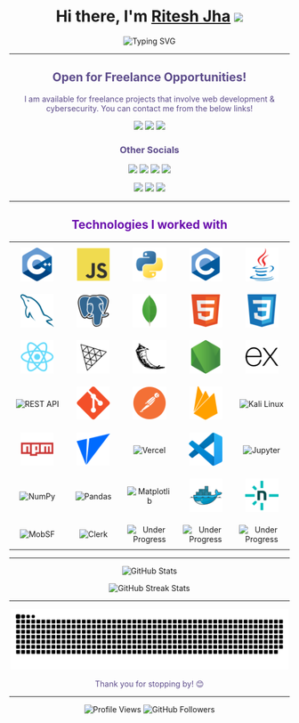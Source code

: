 <h1 align="center">
  Hi there, I'm <a href="https://about-ritesh.netlify.app/" target="_blank">Ritesh Jha</a> <img src="https://media.giphy.com/media/hvRJCLFzcasrR4ia7z/giphy.gif" width="30px">
</h1>

<p align="center">
  <img src="https://readme-typing-svg.herokuapp.com?font=Roboto+Mono&color=%2368A4FF&size=28&center=true&vCenter=true&width=550&lines=Developer+%7C+Cybersecurity+Analyst;Freelancer+for+Hire;Problem+Solver+and+Coder" alt="Typing SVG">
</p>

---

<h2 align="center" style="color: #5C4B8A;">      
Open for Freelance Opportunities!     
</h2>
<p align="center" style="color: #5C4B8A;">
  I am available for freelance projects that involve web development & cybersecurity.   
  You can contact me from the below links!    
</p>
<p align="center">
  <a href="mailto:riteshjha2174@gmail.com"><img src="https://img.shields.io/badge/Gmail-D14836?style=for-the-badge&logo=gmail&logoColor=white" style="font-size: 1.2em;"></a>
  <a href="https://wa.me/918433517682"><img src="https://img.shields.io/badge/WhatsApp-%25C34D1D.svg?style=for-the-badge&logo=whatsapp&logoColor=white" style="font-size: 1.2em;"></a>
  <a href="https://discord.com/users/riteshjha912"><img src="https://img.shields.io/badge/Discord-7289DA?style=for-the-badge&logo=discord&logoColor=white" style="font-size: 1.2em;"></a>
</p>


<h3 align="center" style="color: #5C4B8A;">Other Socials</h3>
<p align="center">
  <a href="https://about-ritesh.netlify.app/" style="text-decoration: none;">
    <img src="https://img.shields.io/badge/Personal%20Website-%23000000.svg?style=for-the-badge&logo=react&logoColor=%2300FFFF">
  </a>
  <a href="https://www.linkedin.com/in/ritesh-jha-aa490a286/" style="text-decoration: none;">
    <img src="https://img.shields.io/badge/LinkedIn-%23000000.svg?style=for-the-badge&logo=linkedin&logoColor=%230077B5">
  </a>
  <a href="https://github.com/RiteshJha912" style="text-decoration: none;">
    <img src="https://img.shields.io/badge/GitHub-%23000000.svg?style=for-the-badge&logo=github&logoColor=%23FFFFFF">
  </a>
  <a href="https://www.codechef.com/users/ritesh_jha_9" style="text-decoration: none;">
    <img src="https://img.shields.io/badge/CodeChef-%23000000.svg?style=for-the-badge&logo=codechef&logoColor=%23FF5722">
  </a>
</p>
<p align="center">
  <a href="https://www.hackerrank.com/profile/riteshjha2174" style="text-decoration: none;">
    <img src="https://img.shields.io/badge/HackerRank-%23000000.svg?style=for-the-badge&logo=hackerrank&logoColor=%232EC866">
  </a>
  <a href="https://leetcode.com/u/RiteshJha912/" style="text-decoration: none;">
    <img src="https://img.shields.io/badge/LeetCode-%23000000.svg?style=for-the-badge&logo=leetcode&logoColor=%23FFA116">
  </a>
  <a href="https://www.naukri.com/code360/profile/HazardousRJ" style="text-decoration: none;">
    <img src="https://img.shields.io/badge/CodingNinjas-%23000000.svg?style=for-the-badge&logo=codingninjas&logoColor=%23FF5722">
  </a>
</p>



---


<h2 align="center" style="color: #6a0dad;">Technologies I worked with </h2>

<div align="center">
  <table style="border-collapse: collapse; width: 100%; max-width: 800px;">
    <tr>
      <td style="padding: 10px; text-align: center; width: 20%;">
        <img src="https://raw.githubusercontent.com/devicons/devicon/master/icons/cplusplus/cplusplus-original.svg" alt="C++" width="60"/>
      </td>
      <td style="padding: 10px; text-align: center; width: 20%;">
        <img src="https://raw.githubusercontent.com/devicons/devicon/master/icons/javascript/javascript-original.svg" alt="JavaScript" width="60"/>
      </td>
      <td style="padding: 10px; text-align: center; width: 20%;">
        <img src="https://raw.githubusercontent.com/devicons/devicon/master/icons/python/python-original.svg" alt="Python" width="60"/>
      </td>
      <td style="padding: 10px; text-align: center; width: 20%;">
        <img src="https://raw.githubusercontent.com/devicons/devicon/master/icons/c/c-original.svg" alt="C" width="60"/>
      </td>
      <td style="padding: 10px; text-align: center; width: 20%;">
        <img src="https://raw.githubusercontent.com/devicons/devicon/master/icons/java/java-original.svg" alt="Java" width="60"/>
      </td>
    </tr>
    <tr>
      <td style="padding: 10px; text-align: center; width: 20%;">
        <img src="https://raw.githubusercontent.com/devicons/devicon/master/icons/mysql/mysql-original.svg" alt="MySQL" width="60"/>
      </td>
      <td style="padding: 10px; text-align: center; width: 20%;">
        <img src="https://raw.githubusercontent.com/devicons/devicon/master/icons/postgresql/postgresql-original.svg" alt="PostgreSQL" width="60"/>
      </td>
      <td style="padding: 10px; text-align: center; width: 20%;">
        <img src="https://raw.githubusercontent.com/devicons/devicon/master/icons/mongodb/mongodb-original.svg" alt="MongoDB" width="60"/>
      </td>
      <td style="padding: 10px; text-align: center; width: 20%;">
        <img src="https://raw.githubusercontent.com/devicons/devicon/master/icons/html5/html5-original.svg" alt="HTML" width="60"/>
      </td>
      <td style="padding: 10px; text-align: center; width: 20%;">
        <img src="https://raw.githubusercontent.com/devicons/devicon/master/icons/css3/css3-original.svg" alt="CSS" width="60"/>
      </td>
    </tr>
    <tr>
      <td style="padding: 10px; text-align: center; width: 20%;">
        <img src="https://raw.githubusercontent.com/devicons/devicon/master/icons/react/react-original.svg" alt="React" width="60"/>
      </td>
      <td style="padding: 10px; text-align: center; width: 20%;">
        <img src="https://raw.githubusercontent.com/devicons/devicon/master/icons/threejs/threejs-original.svg" alt="Three.js" width="60"/>
      </td>
      <td style="padding: 10px; text-align: center; width: 20%;">
        <img src="https://raw.githubusercontent.com/devicons/devicon/master/icons/flask/flask-original.svg" alt="Flask" width="60"/>
      </td>
      <td style="padding: 10px; text-align: center; width: 20%;">
        <img src="https://raw.githubusercontent.com/devicons/devicon/master/icons/nodejs/nodejs-original.svg" alt="Node.js" width="60"/>
      </td>
      <td style="padding: 10px; text-align: center; width: 20%;">
        <img src="https://raw.githubusercontent.com/devicons/devicon/master/icons/express/express-original.svg" alt="Express.js" width="60"/>
      </td>
    </tr>
    <tr>
      <td style="padding: 10px; text-align: center; width: 20%;">
        <img src="https://cdn-icons-png.flaticon.com/512/10169/10169724.png" alt="REST API" width="60"/>
      </td>
      <td style="padding: 10px; text-align: center; width: 20%;">
        <img src="https://raw.githubusercontent.com/devicons/devicon/master/icons/git/git-original.svg" alt="Git" width="60"/>
      </td>
      <td style="padding: 10px; text-align: center; width: 20%;">
        <img src="https://raw.githubusercontent.com/devicons/devicon/master/icons/postman/postman-original.svg" alt="Postman" width="60"/>
      </td>
      <td style="padding: 10px; text-align: center; width: 20%;">
        <img src="https://raw.githubusercontent.com/devicons/devicon/master/icons/firebase/firebase-plain.svg" alt="Firebase" width="60"/>
      </td>
      <td style="padding: 10px; text-align: center; width: 20%;">
        <img src="https://static-00.iconduck.com/assets.00/distributor-logo-kali-linux-icon-2048x2005-dki611fk.png" alt="Kali Linux" width="60"/>
      </td>
    </tr>
    <tr>
      <td style="padding: 10px; text-align: center; width: 20%;">
        <img src="https://raw.githubusercontent.com/devicons/devicon/master/icons/npm/npm-original-wordmark.svg" alt="npm" width="60"/>
      </td>
      <td style="padding: 10px; text-align: center; width: 20%;">
        <img src="https://raw.githubusercontent.com/devicons/devicon/master/icons/vite/vite-original.svg" alt="Vite" width="60"/>
      </td>
      <td style="padding: 10px; text-align: center; width: 20%;">
        <img src="https://smlvqzf0a1b66cku.public.blob.vercel-storage.com/images/Vercel%20Logo-IMoeV2W33gFclXzAfZxmAHqtjBuTzP.png" alt="Vercel" width="60"/>
      </td>
      <td style="padding: 10px; text-align: center; width: 20%;">
        <img src="https://raw.githubusercontent.com/devicons/devicon/master/icons/vscode/vscode-original.svg" alt="VSCode" width="60"/>
      </td>
      <td style="padding: 10px; text-align: center; width: 20%;">
        <img src="https://upload.wikimedia.org/wikipedia/commons/thumb/3/38/Jupyter_logo.svg/1767px-Jupyter_logo.svg.png" alt="Jupyter" width="60"/>
      </td>
    </tr>
    <tr>
      <td style="padding: 10px; text-align: center; width: 20%;">
        <img src="https://avatars.githubusercontent.com/u/288276?s=280&v=4" alt="NumPy" width="60"/>
      </td>
      <td style="padding: 10px; text-align: center; width: 20%;">
        <img src="https://numfocus.org/wp-content/uploads/2016/07/pandas-logo-300.png" alt="Pandas" width="60"/>
      </td>
      <td style="padding: 10px; text-align: center; width: 20%;">
        <img src="https://upload.wikimedia.org/wikipedia/commons/thumb/0/01/Created_with_Matplotlib-logo.svg/2048px-Created_with_Matplotlib-logo.svg.png" alt="Matplotlib" width="60"/>
      </td>
      <td style="padding: 10px; text-align: center; width: 20%;">
        <img src="https://raw.githubusercontent.com/devicons/devicon/master/icons/docker/docker-original.svg" alt="Docker" width="60"/>
      </td>
      <td style="padding: 10px; text-align: center; width: 20%;">
        <img src="https://raw.githubusercontent.com/devicons/devicon/master/icons/netlify/netlify-original.svg" alt="Netlify" width="60"/>
      </td>
    </tr>
    <tr>
      <td style="padding: 10px; text-align: center; width: 20%;">
        <img src="https://git.lab.sspcloud.fr/uploads/-/system/project/avatar/1748/logo.png" alt="MobSF" width="60"/>
      </td>
      <td style="padding: 10px; text-align: center; width: 20%;">
        <img src="https://ph-files.imgix.net/297bc3d4-bd2e-4eaa-8fb6-a289cf61ea91.png?auto=format" alt="Clerk" width="60"/>
      </td>
      <td style="padding: 10px; text-align: center; width: 20%;">
        <img src="https://cdn-icons-png.flaticon.com/512/5038/5038308.png" alt="Under Progress" width="60"/>
      </td>
      <td style="padding: 10px; text-align: center; width: 20%;">
        <img src="https://cdn-icons-png.flaticon.com/512/5038/5038308.png" alt="Under Progress" width="60"/>
      </td>
      <td style="padding: 10px; text-align: center; width: 20%;">
        <img src="https://cdn-icons-png.flaticon.com/512/5038/5038308.png" alt="Under Progress" width="60"/>
      </td>
    </tr>
  </table>
</div>




---

<p align="center">
  <img src="https://github-readme-stats.vercel.app/api?username=RiteshJha912&show_icons=true&theme=radical&count_private=true" alt="GitHub Stats" width="400">
  </p>
  <p align="center">
  <img src="https://github-readme-streak-stats.herokuapp.com/?user=RiteshJha912&theme=radical" alt="GitHub Streak Stats" width="410">
</p>

---

<p align="center">
  <img src="https://github.com/Platane/snk/raw/output/github-contribution-grid-snake.svg" alt="Snake Game" width="500">
</p>

<p align="center" style="color: #5C4B8A;">
  Thank you for stopping by! 😊    
</p>

---


<p align="center">
  <img src="https://komarev.com/ghpvc/?username=RiteshJha912&label=Profile%20Views&color=36BCF7&style=for-the-badge" alt="Profile Views">
  <img src="https://img.shields.io/github/followers/RiteshJha912?color=36BCF7&label=Followers&style=for-the-badge" alt="GitHub Followers">
</p>
